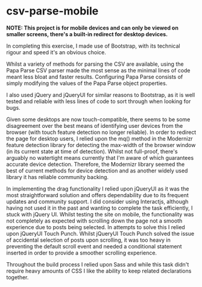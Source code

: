 # csv-parse-mobile
**NOTE: This project is for mobile devices and can only be viewed on smaller screens, there's a built-in redirect for desktop devices.**


In completing this exercise, I made use of Bootstrap, with its technical rigour and speed it's an obvious choice.

Whilst a variety of methods for parsing the CSV are available, using the Papa Parse CSV parser made the most sense as the minimal lines of code meant less bloat and faster results. Configuring Papa Parse consists of simply modifying the values of the Papa Parse object properties.

I also used jQuery and jQueryUI for similar reasons to Bootstrap, as it is well tested and reliable with less lines of code to sort through when looking for bugs.

Given some desktops are now touch-compatible, there seems to be some disagreement over the best means of identifying user devices from the browser (with touch feature detection no longer reliable). In order to redirect the page for desktop users, I relied upon the mq() method in the Modernizr feature detection library for detecting the max-width of the browser window (in its current state at time of detection). Whilst not full-proof, there's arguably no watertight means currently that I'm aware of which guarantees accurate device detection. Therefore, the Modernizr library seemed the best of current methods for device detection and as another widely used library it has reliable community backing.

In implementing the drag functionality I relied upon jQueryUI as it was the most straightforward solution and offers dependability due to its frequent updates and community support. I did consider using Interactjs, although having not used it in the past and wanting to complete the task efficiently, I stuck with jQuery UI. Whilst testing the site on mobile, the functionality was not completely as expected with scrolling down the page not a smooth experience due to posts being selected. In attempts to solve this I relied upon jQueryUI Touch Punch. Whilst jQueryUI Touch Punch solved the issue of accidental selection of posts upon scrolling, it was too heavy in preventing the default scroll event and needed a conditional statement inserted in order to provide a smoother scrolling experience.

Throughout the build process I relied upon Sass and while this task didn't require heavy amounts of CSS I like the ability to keep related declarations together.

